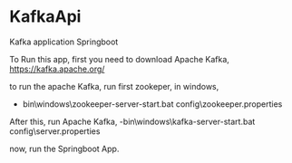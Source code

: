 # KafkaApi
Kafka application Springboot

To Run this app, first you need to download Apache Kafka, https://kafka.apache.org/

to run the apache Kafka, 
run first zookeper, in windows,
- bin\windows\zookeeper-server-start.bat config\zookeeper.properties

After this, run Apache Kafka,
-bin\windows\kafka-server-start.bat config\server.properties

now, run the Springboot App.